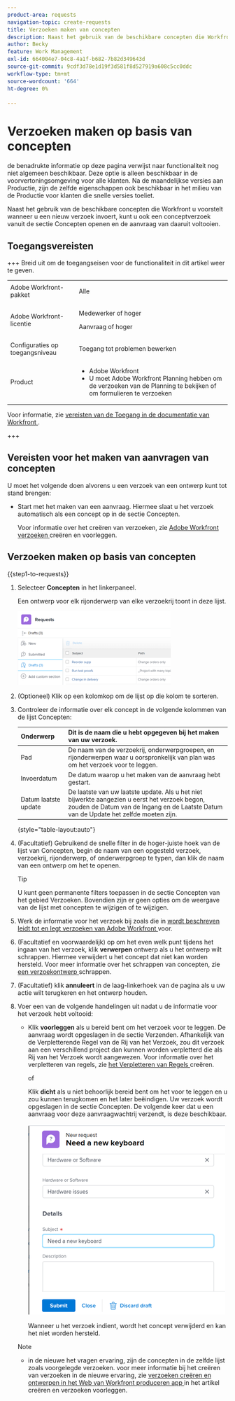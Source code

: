 ```yaml
---
product-area: requests
navigation-topic: create-requests
title: Verzoeken maken van concepten
description: Naast het gebruik van de beschikbare concepten die Workfront u voorstelt wanneer u een nieuw verzoek invoert, kunt u ook een conceptverzoek vanuit de sectie Concepten openen en de aanvraag van daaruit voltooien.
author: Becky
feature: Work Management
exl-id: 664004e7-04c8-4a1f-b682-7b82d349643d
source-git-commit: 9cdf3d78e1d19f3d581f8d527919a608c5cc0ddc
workflow-type: tm+mt
source-wordcount: '664'
ht-degree: 0%

---
```


# Verzoeken maken op basis van concepten

<span class="preview"> de benadrukte informatie op deze pagina verwijst naar functionaliteit nog niet algemeen beschikbaar. Deze optie is alleen beschikbaar in de voorvertoningsomgeving voor alle klanten. Na de maandelijkse versies aan Productie, zijn de zelfde eigenschappen ook beschikbaar in het milieu van de Productie voor klanten die snelle versies toeliet. </span>

Naast het gebruik van de beschikbare concepten die Workfront u voorstelt wanneer u een nieuw verzoek invoert, kunt u ook een conceptverzoek vanuit de sectie Concepten openen en de aanvraag van daaruit voltooien.

## Toegangsvereisten

+++ Breid uit om de toegangseisen voor de functionaliteit in dit artikel weer te geven.

<table style="table-layout:auto"> 
 <col> 
 <col> 
 <tbody> 
  <tr> 
   <td role="rowheader">Adobe Workfront-pakket</td> 
   <td> <p>Alle </p> </td> 
  </tr> 
  <tr> 
   <td role="rowheader">Adobe Workfront-licentie</td> 
   <td> <p>Medewerker of hoger</p>
   <p>Aanvraag of hoger</p>
    </td> 
  </tr> 
  <tr> 
   <td role="rowheader">Configuraties op toegangsniveau</td> 
   <td> <p>Toegang tot problemen bewerken</p>  </td> 
  </tr> 
  <tr> 
   <td role="rowheader"> Product</td> 
   <td> <ul><li>Adobe Workfront</li><li>U moet Adobe Workfront Planning hebben om de verzoeken van de Planning te bekijken of om formulieren te verzoeken</td> 
  </tr> 
 </tbody> 
</table>

Voor informatie, zie [ vereisten van de Toegang in de documentatie van Workfront ](/help/quicksilver/administration-and-setup/add-users/access-levels-and-object-permissions/access-level-requirements-in-documentation.md).

+++

## Vereisten voor het maken van aanvragen van concepten

U moet het volgende doen alvorens u een verzoek van een ontwerp kunt tot stand brengen: 

* Start met het maken van een aanvraag. Hiermee slaat u het verzoek automatisch als een concept op in de sectie Concepten.

  Voor informatie over het creëren van verzoeken, zie [ Adobe Workfront verzoeken ](../../../manage-work/requests/create-requests/create-submit-requests.md) creëren en voorleggen.

## Verzoeken maken op basis van concepten

{{step1-to-requests}}

1. Selecteer **Concepten** in het linkerpaneel.

   Een ontwerp voor elk rijonderwerp van elke verzoekrij toont in deze lijst.

   ![](assets/nwe-drafts-section-with-list-of-drafts-350x169.png)

1. (Optioneel) Klik op een kolomkop om de lijst op die kolom te sorteren.

1. Controleer de informatie over elk concept in de volgende kolommen van de lijst Concepten:

   | Onderwerp | Dit is de naam die u hebt opgegeven bij het maken van uw verzoek. |
   |---|---|
   | Pad | De naam van de verzoekrij, onderwerpgroepen, en rijonderwerpen waar u oorspronkelijk van plan was om het verzoek voor te leggen. |
   | Invoerdatum | De datum waarop u het maken van de aanvraag hebt gestart. |
   | Datum laatste update | De laatste van uw laatste update. Als u het niet bijwerkte aangezien u eerst het verzoek begon, zouden de Datum van de Ingang en de Laatste Datum van de Update het zelfde moeten zijn. |

   {style="table-layout:auto"}

1. (Facultatief) Gebruikend de snelle filter in de hoger-juiste hoek van de lijst van Concepten, begin de naam van een opgesteld verzoek, verzoekrij, rijonderwerp, of onderwerpgroep te typen, dan klik de naam van een ontwerp om het te openen.

   >[!TIP]
   >
   >U kunt geen permanente filters toepassen in de sectie Concepten van het gebied Verzoeken. Bovendien zijn er geen opties om de weergave van de lijst met concepten te wijzigen of te wijzigen.

1. Werk de informatie voor het verzoek bij zoals die in [ wordt beschreven leidt tot en legt verzoeken van Adobe Workfront ](../../../manage-work/requests/create-requests/create-submit-requests.md) voor.
1. (Facultatief en voorwaardelijk) op om het even welk punt tijdens het ingaan van het verzoek, klik **verwerpen** ontwerp als u het ontwerp wilt schrappen. Hiermee verwijdert u het concept dat niet kan worden hersteld. Voor meer informatie over het schrappen van concepten, zie [ een verzoekontwerp ](../../../manage-work/requests/create-requests/delete-request-draft.md) schrappen.

1. (Facultatief) klik **annuleert** in de laag-linkerhoek van de pagina als u uw actie wilt terugkeren en het ontwerp houden.

1. Voer een van de volgende handelingen uit nadat u de informatie voor het verzoek hebt voltooid:

   * Klik **voorleggen** als u bereid bent om het verzoek voor te leggen. De aanvraag wordt opgeslagen in de sectie Verzenden. Afhankelijk van de Verpletterende Regel van de Rij van het Verzoek, zou dit verzoek aan een verschillend project dan kunnen worden verpletterd die als Rij van het Verzoek wordt aangewezen. Voor informatie over het verpletteren van regels, zie [ het Verpletteren van Regels ](../../../manage-work/requests/create-and-manage-request-queues/create-routing-rules.md) creëren.

     of

     Klik **dicht** als u niet behoorlijk bereid bent om het voor te leggen en u zou kunnen terugkomen en het later beëindigen. Uw verzoek wordt opgeslagen in de sectie Concepten. De volgende keer dat u een aanvraag voor deze aanvraagwachtrij verzendt, is deze beschikbaar.

     ![](assets/nwe-submit-close-discard-draft-buttons-on-new-request-350x340.png)

     Wanneer u het verzoek indient, wordt het concept verwijderd en kan het niet worden hersteld.

   >[!NOTE]
   >
   >* <span class="preview"> in de nieuwe het vragen ervaring, zijn de concepten in de zelfde lijst zoals voorgelegde verzoeken.</span>
   ><span class="preview"> voor meer informatie bij het creëren van verzoeken in de nieuwe ervaring, zie [ verzoeken creëren en ontwerpen in het Web van Workfront produceren app ](/help/quicksilver/manage-work/requests/create-requests/create-submit-requests.md#create-requests-and-generate-drafts-in-the-workfront-web-app) in het artikel creëren en verzoeken voorleggen.</span>

